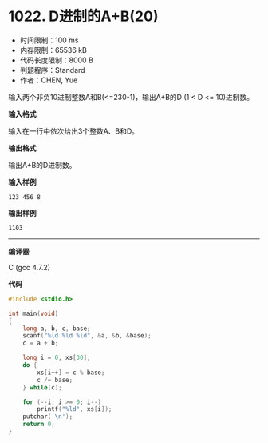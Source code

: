 # 1022. D进制的A+B(20)

- 时间限制：100 ms
- 内存限制：65536 kB
- 代码长度限制：8000 B
- 判题程序：Standard
- 作者：CHEN, Yue

输入两个非负10进制整数A和B(<=230-1)，输出A+B的D (1 < D <= 10)进制数。

**输入格式**

输入在一行中依次给出3个整数A、B和D。

**输出格式**

输出A+B的D进制数。

**输入样例**

```
123 456 8
```

**输出样例**

```
1103
```

----------

**编译器**

C (gcc 4.7.2)

**代码**

```c
#include <stdio.h>

int main(void)
{
	long a, b, c, base;
	scanf("%ld %ld %ld", &a, &b, &base);
	c = a + b;

	long i = 0, xs[30];
	do {
		xs[i++] = c % base;
		c /= base;
	} while(c);

	for (--i; i >= 0; i--)
		printf("%ld", xs[i]);
	putchar('\n');
	return 0;
}
```
